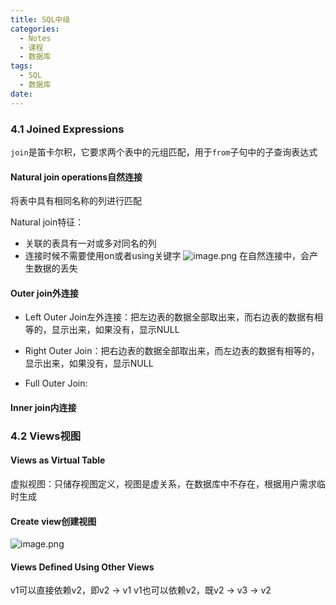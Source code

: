 ```yaml
---
title: SQL中级
categories:
  - Notes
  - 课程
  - 数据库
tags:
  - SQL
  - 数据库
date:
---
```

### 4.1 Joined Expressions
`join`是笛卡尔积，它要求两个表中的元组匹配，用于`from`子句中的子查询表达式

#### Natural join operations自然连接
将表中具有相同名称的列进行匹配

Natural join特征：
- 关联的表具有一对或多对同名的列
- 连接时候不需要使用on或者using关键字
![image.png](https://cdn.jsdelivr.net/gh/zhengyangWang1/image@main/img/20231009171857.png)
在自然连接中，会产生数据的丢失
#### Outer join外连接
- Left Outer Join左外连接：把左边表的数据全部取出来，而右边表的数据有相等的，显示出来，如果没有，显示NULL

- Right Outer Join：把右边表的数据全部取出来，而左边表的数据有相等的，显示出来，如果没有，显示NULL

- Full Outer Join:

#### Inner join内连接

### 4.2 Views视图

#### Views as Virtual Table
虚拟视图：只储存视图定义，视图是虚关系，在数据库中不存在，根据用户需求临时生成

#### Create view创建视图
![image.png](https://cdn.jsdelivr.net/gh/zhengyangWang1/image@main/img/20231009120344.png)

#### Views Defined Using Other Views
v1可以直接依赖v2，即v2 ->  v1
v1也可以依赖v2，既v2 -> v3 -> v2

